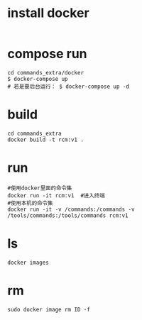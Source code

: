 <!-- https://blog.csdn.net/pushiqiang/article/details/78682323 -->


# install docker 

```

```

# compose run
```
cd commands_extra/docker 
$ docker-compose up
# 若是要后台运行： $ docker-compose up -d
```

# build 
```
cd commands_extra
docker build -t rcm:v1 .
```


# run
```
#使用docker里面的命令集
docker run -it rcm:v1  #进入终端
#使用本机的命令集
docker run -it -v /commands:/commands -v /tools/commands:/tools/commands rcm:v1  
```


# ls
```
docker images
```

# rm
```
sudo docker image rm ID -f
```


